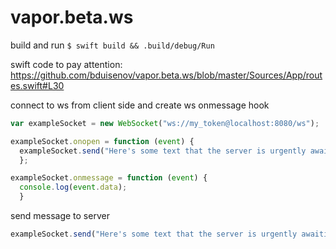 # vapor.beta.ws

build and run
```$ swift build && .build/debug/Run```


swift code to pay attention:
https://github.com/bduisenov/vapor.beta.ws/blob/master/Sources/App/routes.swift#L30


connect to ws from client side and create ws onmessage hook
```js
var exampleSocket = new WebSocket("ws://my_token@localhost:8080/ws");

exampleSocket.onopen = function (event) {
  exampleSocket.send("Here's some text that the server is urgently awaiting!");
  };

exampleSocket.onmessage = function (event) {
  console.log(event.data);
  }

```

send message to server
```js
exampleSocket.send("Here's some text that the server is urgently awaiting!");
```
